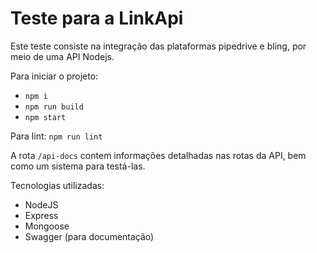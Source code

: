 # Teste para a LinkApi

Este teste consiste na integração das plataformas pipedrive e bling, por meio de uma API Nodejs.

Para iniciar o projeto:
- ```npm i```
- ```npm run build```
- ```npm start```


Para lint: ```npm run lint```

A rota ```/api-docs``` contem informações detalhadas nas rotas da API, bem como um sistema para testá-las.

Tecnologias utilizadas:
- NodeJS
- Express
- Mongoose
- Swagger (para documentação)